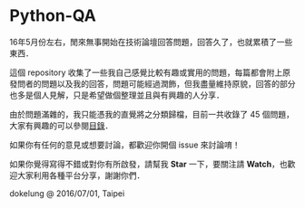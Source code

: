 # Python-QA

16年5月份左右，閒來無事開始在技術論壇回答問題，回答久了，也就累積了一些東西．

這個 repository 收集了一些我自己感覺比較有趣或實用的問題，每篇都會附上原發問者的問題以及我的回答，問題可能經過潤飾，但我盡量維持原貌，回答的部分也多是個人見解，只是希望做個整理並且與有興趣的人分享．

由於問題滿雜的，我只能憑我的直覺將之分類歸檔，目前一共收錄了 45 個問題，大家有興趣的可以參閱[目錄](contents.md)．

如果你有任何的意見或想要討論，都歡迎你開個 issue 來討論唷！

如果你覺得寫得不錯或對你有所啟發，請幫我 **Star** 一下，要關注請 **Watch**，也歡迎大家利用各種平台分享，謝謝你們．

dokelung @ 2016/07/01, Taipei
